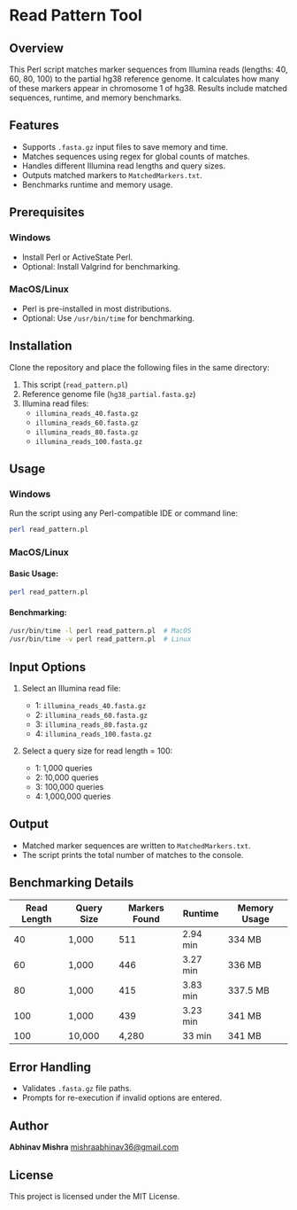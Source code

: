 # Read Pattern Tool

## Overview
This Perl script matches marker sequences from Illumina reads (lengths: 40, 60, 80, 100) to the partial hg38 reference genome. It calculates how many of these markers appear in chromosome 1 of hg38. Results include matched sequences, runtime, and memory benchmarks.

## Features
- Supports `.fasta.gz` input files to save memory and time.
- Matches sequences using regex for global counts of matches.
- Handles different Illumina read lengths and query sizes.
- Outputs matched markers to `MatchedMarkers.txt`.
- Benchmarks runtime and memory usage.

## Prerequisites
### Windows
- Install Perl or ActiveState Perl.
- Optional: Install Valgrind for benchmarking.

### MacOS/Linux
- Perl is pre-installed in most distributions.
- Optional: Use `/usr/bin/time` for benchmarking.

## Installation
Clone the repository and place the following files in the same directory:
1. This script (`read_pattern.pl`)
2. Reference genome file (`hg38_partial.fasta.gz`)
3. Illumina read files:
   - `illumina_reads_40.fasta.gz`
   - `illumina_reads_60.fasta.gz`
   - `illumina_reads_80.fasta.gz`
   - `illumina_reads_100.fasta.gz`

## Usage
### Windows
Run the script using any Perl-compatible IDE or command line:
```bash
perl read_pattern.pl
```

### MacOS/Linux
#### Basic Usage:
```bash
perl read_pattern.pl
```
#### Benchmarking:
```bash
/usr/bin/time -l perl read_pattern.pl  # MacOS
/usr/bin/time -v perl read_pattern.pl  # Linux
```

## Input Options
1. Select an Illumina read file:
   - 1: `illumina_reads_40.fasta.gz`
   - 2: `illumina_reads_60.fasta.gz`
   - 3: `illumina_reads_80.fasta.gz`
   - 4: `illumina_reads_100.fasta.gz`

2. Select a query size for read length = 100:
   - 1: 1,000 queries
   - 2: 10,000 queries
   - 3: 100,000 queries
   - 4: 1,000,000 queries

## Output
- Matched marker sequences are written to `MatchedMarkers.txt`.
- The script prints the total number of matches to the console.

## Benchmarking Details
| Read Length | Query Size | Markers Found | Runtime  | Memory Usage |
|-------------|------------|---------------|----------|--------------|
| 40          | 1,000      | 511           | 2.94 min | 334 MB       |
| 60          | 1,000      | 446           | 3.27 min | 336 MB       |
| 80          | 1,000      | 415           | 3.83 min | 337.5 MB     |
| 100         | 1,000      | 439           | 3.23 min | 341 MB       |
| 100         | 10,000     | 4,280         | 33 min   | 341 MB       |

## Error Handling
- Validates `.fasta.gz` file paths.
- Prompts for re-execution if invalid options are entered.

## Author 

**Abhinav Mishra** 
mishraabhinav36@gmail.com

## License
This project is licensed under the MIT License.
